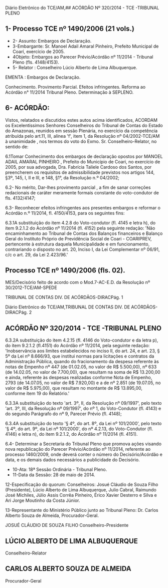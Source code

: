 Diário Eletrônico do TCE/AM,## ACÓRDÃO Nº 320/2014 - TCE -TRIBUNAL PLENO

## 1- Processo TCE nº 1490/2006 (21 vols.)

- 2- Assunto: Embargos de Declaração.
- 3-Embargante: Sr. Manoel Adail Amaral Pinheiro, Prefeito Municipal de Coarí, exercício de 2005.
- 4Objeto: Embargos  ao  Parecer  Prévio/Acórdão  nº  11/2014  -  Tribunal  Pleno (fls. 4148/4153).
- 5- Relator : Conselheiro Lúcio Alberto de Lima Albuquerque.

EMENTA : Embargos de Declaração.

Conhecimento. Provimento Parcial. Efeitos infringentes.  Reforma  ao  Acórdão  n°  11/2014  Tribunal Pleno. Determinação à SEPLENO.

## 6- ACÓRDÃO:

Vistos, relatados e discutidos estes autos acima identificados, ACORDAM os Excelentíssimos  Senhores Conselheiros  do  Tribunal  de  Contas  do  Estado  do  Amazonas, reunidos em sessão Plenária, no exercício da competência atribuída pelo art.11,  III, alínea 'f', item 1, da Resolução nº 04/2002-TCE/AM à unanimidade , nos termos do voto do Exmo. Sr. Conselheiro-Relator, no sentido de:

6.1Tomar  Conhecimento dos  embargos  de  declaração  opostos  por MANOEL  ADAIL  AMARAL  PINHEIRO , Prefeito  do  Município  de  Coari,  no  exercício  de 2005,  por  sua  advogada,  Dra.  Fabrícia  Taliele  Cardoso  dos  Santos,  por  preencherem  os requisitos de admissibilidade previstos nos artigos 144, §3º, 145,  I,  II  e  III, e  148, §1°, da Resolução n.º 04/2002;

6.2-  No  mérito,  Dar-lhes  provimento  parcial ,  a  fim  de  sanar  correções redacionais de caráter meramente formais constante do voto-condutor de fls. 4132/4147;

6.3- Reconhecer efeitos infringentes aos presentes embargos e reformar o Acórdão n.º 11/2014, fl. 4150/4153, para os seguintes fins:

6.3.1A  substituição do  item 4.2.8 do  Voto-condutor (fl. 4145 e  letra h), do item 9.2.1.2 do Acórdão nº 11/2014 (fl. 4152) pela seguinte redação: 'Não encaminhamento ao  Tribunal  de  Contas  dos  Balanços  financeiros  e  Balanço  Geral  do  Instituto  Próprio  de Previdência Social de Coari - COARIPREV, pertencente à estrutura daquela Municipalidade e em funcionamento, contrariando o disposto no art. 20,  Inciso I, da Lei Complementar nº 06/91, c/c o art. 29, da Lei 2.423/96.'

## Processo TCE nº 1490/2006 (fls. 02).

MES/Decisório feito de acordo com o Mod.7-AC-E.D. da Resolução nº 30/2012-TCE/AM-SPEDE

TRIBUNAL DE CONTAS DIV. DE ACÓRDÃOS-DIRACPág. 1

Diário Eletrônico do TCE/AM,TRIBUNAL DE CONTAS DIV. DE ACÓRDÃOS-DIRACPág. 2

## ACÓRDÃO Nº 320/2014 - TCE -TRIBUNAL PLENO

6.3.2A substituição do item 4.2.15 (fl. 4146 do Voto-condutor e da letra p), do item  9.2.1.2  (fl.4151)  do  Acórdão  nº  11/2014,  pela  seguinte  redação:  'Inobservância  aos limites estabelecidos no inciso II, do art. 24, e art. 23, § 5º da Lei nº  8.666/93, que institui normas para licitações e contratos da Administração Pública, quando do fracionamento da despesa referente às notas de Empenho nº 447 (de 01.02.05, no valor de R$ 5.500,00), nº 633 (de 14.02.05, no valor de 7.700,00), que resultam na  soma de R$ 13.200,00 e ainda, referente às despesas realizadas conforme Nota de Empenho, 2793 (de 14.07.05, no valor de R$ 7.920,00) e a de nº 2.851 (de 19.07.05, no  valor de R$ 5.975,00), que resultam no montante de R$ 13.895,00, conforme item 19 do Relatório.'

6.3.3A substituição do texto 'art. 3º, II, da Resolução nº 09/1997', pelo texto 'art.  3º,  III,  da  Resolução  nº  09/1997', do nº 1, do  Voto-Condutor (fl.  4143) e do segundo Parágrafo do nº 9, Parecer Prévio (fl. 4148);

6.3.4A substituição do texto '§ 4º, do art. 8º, da Lei nº 101/2000', pelo texto '§ 4º, do art. 9º, da Lei nº 101/2000', do nº 4.2.13, do Voto-Condutor (fl. 4146) e letra n), do item 9.2.1.2, do Acórdão nº 11/2014 (fl. 4151).

6.4- Determinar a Secretaria do Tribunal Pleno que promova ações visando nova republicação do Parecer Prévio/Acórdão nº 11/2014, referente ao processo 1460/2009, onde deverá conter o número do Decisório/Acórdão e data, e os demais dados necessários a publicidade do Decisório.

- 10-Ata: 18ª Sessão Ordinária - Tribunal Pleno.
- 11-Data da Sessão: 28 de maio de 2014.

12-Especificação do quorum: Conselheiros: Josué Cláudio de Souza Filho (Presidente), Lúcio  Alberto  de  Lima  Albuquerque,  Julio  Cabral,  Raimundo  José  Michiles,  Júlio  Assis Corrêa Pinheiro, Érico Xavier Desterro e Silva e Ari Jorge Moutinho da Costa Júnior.

13-Representante  do  Ministério  Público  junto  ao  Tribunal  Pleno: Dr. Carlos  Alberto Souza de Almeida, Procurador-Geral.

JOSUÉ CLÁUDIO DE SOUZA FILHO Conselheiro-Presidente

## LÚCIO ALBERTO DE LIMA ALBUQUERQUE

Conselheiro-Relator

## CARLOS ALBERTO SOUZA DE ALMEIDA

Procurador-Geral